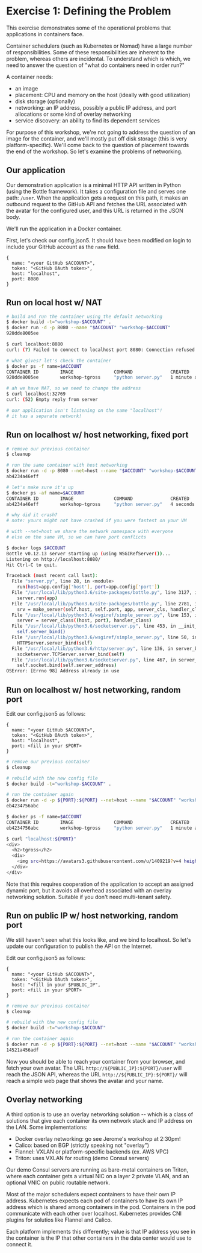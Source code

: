 # Exercise 1: Defining the Problem

This exercise demonstrates some of the operational problems that applications in containers face.

Container schedulers (such as Kubernetes or Nomad) have a large number of responsibilities. Some of these responsibilities are inherent to the problem, whereas others are incidental. To understand which is which, we need to answer the question of "what do containers need in order run?"

A container needs:
- an image
- placement: CPU and memory on the host (ideally with good utilization)
- disk storage (optionally)
- networking: an IP address, possibly a public IP address, and port allocations or some kind of overlay networking
- service discovery: an ability to find its dependent services

For purpose of this workshop, we're not going to address the question of an image for the container, and we'll mostly put off disk storage (this is very platform-specific). We'll come back to the question of placement towards the end of the workshop. So let's examine the problems of networking.

## Our application

Our demonstration application is a minimal HTTP API written in Python (using the Bottle framework). It takes a configuration file and serves one path: `/user`. When the application gets a request on this path, it makes an outbound request to the GitHub API and fetches the URL associated with the avatar for the configured user, and this URL is returned in the JSON body.

We'll run the application in a Docker container.

First, let's check our config.json5. It should have been modified on login to include your GitHub account as the `name` field.

```json5
{
  name: "<your GitHub $ACCOUNT>",
  token: "<GitHub OAuth token>",
  host: "localhost",
  port: 8080
}
```

## Run on local host w/ NAT

```bash
# build and run the container using the default networking
$ docker build -t="workshop-$ACCOUNT" .
$ docker run -d -p 8080 --name "$ACCOUNT" "workshop-$ACCOUNT"
920dde8005ee

$ curl localhost:8080
curl: (7) Failed to connect to localhost port 8080: Connection refused

# what gives? let's check the container
$ docker ps -f name=$ACCOUNT
CONTAINER ID        IMAGE               COMMAND              CREATED            STATUS             PORTS                     NAMES
920dde8005ee        workshop-tgross     "python server.py"   1 minute ago       Up 1 minute        0.0.0.0:32769->8080/tcp   tgross

# ah we have NAT, so we need to change the address
$ curl localhost:32769
curl: (52) Empty reply from server

# our application isn't listening on the same "localhost"!
# it has a separate network!
```

## Run on localhost w/ host networking, fixed port


```bash
# remove our previous container
$ cleanup

# run the same container with host networking
$ docker run -d -p 8080 --net=host --name "$ACCOUNT" "workshop-$ACCOUNT"
ab4234a46eff

# let's make sure it's up
$ docker ps -af name=$ACCOUNT
CONTAINER ID        IMAGE               COMMAND              CREATED             STATUS                     PORTS     NAMES
ab4234a46eff        workshop-tgross     "python server.py"   4 seconds ago       Exited (1) 3 seconds ago             tgross

# why did it crash?
# note: yours might not have crashed if you were fastest on your VM

# with --net=host we share the network namespace with everyone
# else on the same VM, so we can have port conflicts

$ docker logs $ACCOUNT
Bottle v0.12.13 server starting up (using WSGIRefServer())...
Listening on http://localhost:8080/
Hit Ctrl-C to quit.

Traceback (most recent call last):
  File "server.py", line 28, in <module>
    run(host=app.config['host'], port=app.config['port'])
  File "/usr/local/lib/python3.6/site-packages/bottle.py", line 3127, in run
    server.run(app)
  File "/usr/local/lib/python3.6/site-packages/bottle.py", line 2781, in run
    srv = make_server(self.host, self.port, app, server_cls, handler_cls)
  File "/usr/local/lib/python3.6/wsgiref/simple_server.py", line 153, in make_server
    server = server_class((host, port), handler_class)
  File "/usr/local/lib/python3.6/socketserver.py", line 453, in __init__
    self.server_bind()
  File "/usr/local/lib/python3.6/wsgiref/simple_server.py", line 50, in server_bind
    HTTPServer.server_bind(self)
  File "/usr/local/lib/python3.6/http/server.py", line 136, in server_bind
    socketserver.TCPServer.server_bind(self)
  File "/usr/local/lib/python3.6/socketserver.py", line 467, in server_bind
    self.socket.bind(self.server_address)
OSError: [Errno 98] Address already in use

```

## Run on localhost w/ host networking, random port

Edit our config.json5 as follows:

```json5
{
  name: "<your GitHub $ACCOUNT>",
  token: "<GitHub OAuth token>",
  host: "localhost",
  port: <fill in your $PORT>
}
```

```bash
# remove our previous container
$ cleanup

# rebuild with the new config file
$ docker build -t="workshop-$ACCOUNT" .

# run the container again
$ docker run -d -p ${PORT}:${PORT} --net=host --name "$ACCOUNT" "workshop-$ACCOUNT"
eb4234756abc

$ docker ps -f name=$ACCOUNT
CONTAINER ID        IMAGE               COMMAND              CREATED            STATUS             PORTS                     NAMES
eb4234756abc        workshop-tgross     "python server.py"   1 minute ago       Up 1 minute        0.0.0.0:8080->8080/tcp   tgross

$ curl "localhost:${PORT}"
<div>
  <h2>tgross</h2>
  <div>
    <img src=https://avatars3.githubusercontent.com/u/1409219?v=4 height="200", width="200"/>
  </div>
</div>
```

Note that this requires cooperation of the application to accept an assigned dynamic port, but it avoids all overhead associated with an overlay networking solution. Suitable if you don't need multi-tenant safety.


## Run on public IP w/ host networking, random port

We still haven't seen what this looks like, and we bind to localhost. So let's update our configuration to publish the API on the Internet.

Edit our config.json5 as follows:

```json5
{
  name: "<your GitHub $ACCOUNT>",
  token: "<GitHub OAuth token>",
  host: "<fill in your $PUBLIC_IP",
  port: <fill in your $PORT>
}
```

```bash
# remove our previous container
$ cleanup

# rebuild with the new config file
$ docker build -t="workshop-$ACCOUNT"

# run the container again
$ docker run -d -p ${PORT}:${PORT} --net=host --name "$ACCOUNT" "workshop-$ACCOUNT"
14521a456adf
```

Now you should be able to reach your container from your browser, and fetch your own avatar. The URL `http://${PUBLIC_IP}:${PORT}/user` will reach the JSON API, whereas the URL `http://${PUBLIC_IP}:${PORT}/` will reach a simple web page that shows the avatar and your name.


## Overlay networking

A third option is to use an overlay networking solution -- which is a class of solutions that give each container its own network stack and IP address on the LAN. Some implementations:

- Docker overlay networking: go see Jerome's workshop at 2:30pm!
- Calico: based on BGP (strictly speaking not "overlay")
- Flannel: VXLAN or platform-specific backends (ex. AWS VPC)
- Triton: uses VXLAN for routing (demo Consul servers)

Our demo Consul servers are running as bare-metal containers on Triton, where each container gets a virtual NIC on a layer 2 private VLAN, and an optional VNIC on public routable network.

Most of the major schedulers expect containers to have their own IP address. Kubernetes expects each pod of containers to have its own IP address which is shared among containers in the pod. Containers in the pod communicate with each other over localhost. Kubernetes provides CNI plugins for solutios like Flannel and Calico.

Each platform implements this differently; value is that IP address you see in the container is the IP that other containers in the data center would use to connect it.
